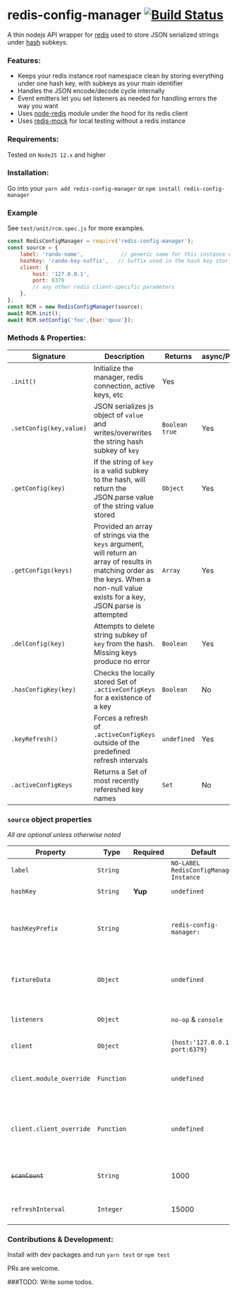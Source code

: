 # redis-config-manager [![Build Status](https://travis-ci.org/mirusresearch/redis-config-manager.svg?branch=master)](https://travis-ci.org/mirusresearch/redis-config-manager)
A thin nodejs API wrapper for [redis](https://redis.io/) used to store JSON serialized strings under [hash](https://redis.io/commands#hash) subkeys.

### Features:
- Keeps your redis instance root namespace clean by storing everything under one hash key, with subkeys as your main identifier
- Handles the JSON encode/decode cycle internally
- Event emitters let you set listeners as needed for handling errors the way you want
- Uses [node-redis](https://github.com/NodeRedis/node_redis) module under the hood for its redis client
- Uses [redis-mock](https://github.com/yeahoffline/redis-mock) for local testing without a redis instance

### Requirements:
Tested on `NodeJS 12.x` and higher

### Installation:
Go into your
`yarn add redis-config-manager`
or
`npm install redis-config-manager`

### Example
See `test/unit/rcm.spec.js` for more examples.
```javascript
const RedisConfigManager = require('redis-config-manager');
const source = {
    label: 'rando-name',            // generic name for this instance used in testing
    hashKey: 'rando-key-suffix',   // Suffix used in the hash key storing the data
    client: {
        host: '127.0.0.1',
        port: 6379
        // any other redis client-specific parameters
    },
};
const RCM = new RedisConfigManager(source);
await RCM.init();
await RCM.setConfig('foo',{bar:'quux'});
```

### Methods & Properties:
|Signature| Description | Returns | async/Promise | Deprecated |
|---------|-------------|---------|---------------|------------|
|`.init()`| Initialize the manager, redis connection, active keys, etc | Yes |
|`.setConfig(key,value)` | JSON serializes js object of `value` and writes/overwrites the string hash subkey of `key`| `Boolean true` | Yes |
|`.getConfig(key)` | If the string of `key` is a valid subkey to the hash, will return the JSON.parse value of the string value stored | `Object` | Yes |
|`.getConfigs(keys)` | Provided an array of strings via the `keys` argument, will return an array of results in matching order as the keys.  When a non-null value exists for a key, JSON.parse is attempted | `Array` | Yes |
|`.delConfig(key)` | Attempts to delete string subkey of `key` from the hash.  Missing keys produce no error | `Boolean` | Yes |
| `.hasConfigKey(key)`| Checks the locally stored Set of `.activeConfigKeys` for a existence of a key | `Boolean` | No |  |
| `.keyRefresh()` | Forces a refresh of `.activeConfigKeys` outside of the predefined refresh intervals | `undefined` | Yes | |
| `.activeConfigKeys`| Returns a Set of most recently refereshed key names | `Set` | No | |

### `source` object properties
_All are optional unless otherwise noted_

| Property  |Type| Required | Default   | Description | Deprecated |
|-----------|----|----------|-----------|-------------|------------|
| `label`   | `String` |  |`NO-LABEL RedisConfigManager Instance` | Readable identifier for debugging. |
| `hashKey` | `String` | **Yup**|`undefined`| Suffix to prepended to `hashKeyPrefix` |
| `hashKeyPrefix` | `String` | |`redis-config-manager:`| Prefix for the hash key managed by this instance -- typically left as-is unless you have a pre-existing hash you want to use |
| `fixtureData` | `Object` | | `undefined` | A simple/json-serializable object to be preloaded upon instantiation.  See below for more detail.|
| `listeners` |  `Object` | | `no-op` & `console` | `A key/function object for event listeners of `debug`,`ready`,`error`|
| `client` | `Object`| | `{host:'127.0.0.1', port:6379}` | Parameters for the [node-redis](https://github.com/NodeRedis/node_redis#options-object-properties) client|
| `client.module_override` | `Function` | | `undefined` | replaces built-in `require('node_redis')` (maybe a new branch, custom version you're using)|
| `client.client_override` | `Function` | | `undefined` | Re-use an existing `node_redis` client instance rather than using its own. (used during testing with [redis-mock](https://github.com/yeahoffline/redis-mock))|
| ~~`scanCount`~~| `String` | | 1000 | Number of subkeys scanned per `HSCAN` - see the [count option](https://redis.io/commands/scan#the-count-option) for details | **Deprecated in v1.2.x** |
| `refreshInterval`| `Integer`| | 15000 | Number of milliseconds between key refreshes | |

### Contributions & Development:
Install with dev packages and run `yarn test` or `npm test`

PRs are welcome.


###TODO:
Write some todos.
